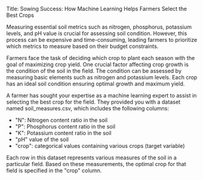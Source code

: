 Title: Sowing Success: How Machine Learning Helps Farmers Select the Best Crops

Measuring essential soil metrics such as nitrogen, phosphorus, potassium levels, and pH value is crucial for assessing soil condition. However, this process can be expensive and time-consuming, leading farmers to prioritize which metrics to measure based on their budget constraints.

Farmers face the task of deciding which crop to plant each season with the goal of maximizing crop yield. One crucial factor affecting crop growth is the condition of the soil in the field. The condition can be assessed by measuring basic elements such as nitrogen and potassium levels. Each crop has an ideal soil condition ensuring optimal growth and maximum yield.

A farmer has sought your expertise as a machine learning expert to assist in selecting the best crop for the field. They provided you with a dataset named soil_measures.csv, which includes the following columns:
- "N": Nitrogen content ratio in the soil
- "P": Phosphorus content ratio in the soil
- "K": Potassium content ratio in the soil
- "pH" value of the soil
- "crop": categorical values containing various crops (target variable)

Each row in this dataset represents various measures of the soil in a particular field. Based on these measurements, the optimal crop for that field is specified in the "crop" column.

